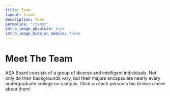 ```yaml
---
title: Team
layout: teams
description: Team
permalink: "/team/"
intro_image_absolute: true
intro_image_hide_on_mobile: false
---
```


# Meet The Team
ASA Board consists of a group of diverse and intelligent individuals. Not only do their backgrounds vary, but their majors encapsulate nearly every undergraduate college on campus. Click on each person's bio to learn more about them!
